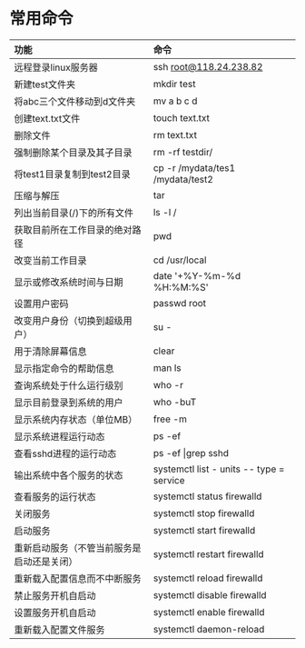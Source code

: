 # 常用命令

| 功能 | 命令 |
| :--- | :--- |
| 远程登录linux服务器 | ssh root@118.24.238.82 |
| 新建test文件夹 | mkdir test |
| 将abc三个文件移动到d文件夹 | mv a b c d |
| 创建text.txt文件 | touch text.txt |
| 删除文件 | rm text.txt |
| 强制删除某个目录及其子目录 | rm -rf testdir/ |
| 将test1目录复制到test2目录 | cp -r /mydata/tes1 /mydata/test2 |
| 压缩与解压 | tar |
| 列出当前目录\(/\)下的所有文件 | ls -l / |
| 获取目前所在工作目录的绝对路径 | pwd |
| 改变当前工作目录 | cd /usr/local |
| 显示或修改系统时间与日期 | date '+%Y-%m-%d %H:%M:%S' |
| 设置用户密码 | passwd root |
| 改变用户身份（切换到超级用户） | su - |
| 用于清除屏幕信息 | clear |
| 显示指定命令的帮助信息 | man ls |
| 查询系统处于什么运行级别 | who -r |
| 显示目前登录到系统的用户 | who -buT |
| 显示系统内存状态（单位MB） | free -m |
| 显示系统进程运行动态 | ps -ef |
| 查看sshd进程的运行动态 | ps -ef \|grep sshd |
| 输出系统中各个服务的状态 | systemctl list - units -- type = service |
| 查看服务的运行状态 | systemctl status firewalld |
| 关闭服务 | systemctl stop firewalld |
| 启动服务 | systemctl start firewalld |
| 重新启动服务（不管当前服务是启动还是关闭） | systemctl restart firewalld |
| 重新载入配置信息而不中断服务 | systemctl reload firewalld |
| 禁止服务开机自启动 | systemctl disable firewalld |
| 设置服务开机自启动 | systemctl enable firewalld |
| 重新载入配置文件服务 | systemctl daemon-reload |



